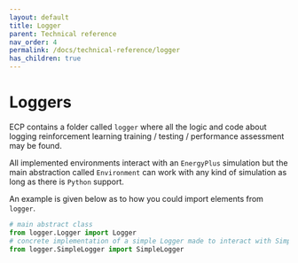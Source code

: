 ```yaml
---
layout: default
title: Logger
parent: Technical reference
nav_order: 4
permalink: /docs/technical-reference/logger
has_children: true
---
```


# Loggers

ECP contains a folder called `logger` where all the logic and code about logging reinforcement learning training / testing / performance assessment may be found.

All implemented environments interact with an `EnergyPlus` simulation but the main abstraction called `Environment` can work with any kind of simulation as long as there is `Python` support.

An example is given below as to how you could import elements from `logger`.

```python
# main abstract class
from logger.Logger import Logger
# concrete implementation of a simple Logger made to interact with SimpleEnvironment
from logger.SimpleLogger import SimpleLogger
```





